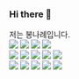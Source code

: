 ### Hi there 👋

저는 봉나례입니다.
<br>
<img src="https://img.shields.io/badge/AdobePhotoshop-31A8FF?style=for-the-badge&logo=AdobePhotoshop&logoColor=white">
<img src="https://img.shields.io/badge/AdobeIllustrator-FF9A00?style=for-the-badge&logo=AdobeIllustrator&logoColor=white">
<img src="https://img.shields.io/badge/AdobeInDesign-FF3366?style=for-the-badge&logo=AdobeInDesign&logoColor=white">
<img src="https://img.shields.io/badge/AdobePremierePro-9999FF?style=for-the-badge&logo=AdobePremierePro&logoColor=white">
<br>
<img src="https://img.shields.io/badge/html-E34F26?style=for-the-badge&logo=html5&logoColor=white">
<img src="https://img.shields.io/badge/css-1572B6?style=for-the-badge&logo=css3&logoColor=white">
<img src="https://img.shields.io/badge/bootstrap-7952B3?style=for-the-badge&logo=bootstrap&logoColor=white">
<img src="https://img.shields.io/badge/javascript-F7DF1E?style=for-the-badge&logo=javascript&logoColor=black">
<img src="https://img.shields.io/badge/jquery-0769AD?style=for-the-badge&logo=jquery&logoColor=white">
<br>
<img src="https://img.shields.io/badge/JAVA-007396?style=for-the-badge&logo=java&logoColor=white"> 
<img src="https://img.shields.io/badge/oracle-F80000?style=for-the-badge&logo=oracle&logoColor=white">
<img src="https://img.shields.io/badge/SpringBoot-6DB33F?style=for-the-badge&logo=SpringBoot&logoColor=white">
<img src="https://img.shields.io/badge/Spring-6DB33F?style=for-the-badge&logo=Spring&logoColor=white">
<img src="https://img.shields.io/badge/github-181717?style=for-the-badge&logo=github&logoColor=white">
